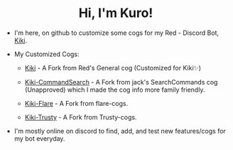 <h1 align="center">Hi, I'm Kuro!</h1>

- I'm here, on github to customize some cogs for my Red -  Discord Bot, [Kiki](https://discord.com/oauth2/authorize?client_id=886547720985264178&scope=bot&permissions=2251673160%20applications.commands).

- My Customized Cogs:

  - [Kiki](https://github.com/Kuro-Rui/Kiki) - A Fork from Red's General cog (Customized for Kiki✨)

  - [Kiki-CommandSearch](https://github.com/Kuro-Rui/Kiki-CommandSearch) - A Fork from jack's SearchCommands cog (Unapproved) which I made the cog info more family friendly.

  - [Kiki-Flare](https://github.com/Kuro-Rui/Kiki-Flare) - A Fork from flare-cogs.

  - [Kiki-Trusty](https://github.com/Kuro-Rui/Kiki-Trusty) - A Fork from Trusty-cogs.

- I'm mostly online on discord to find, add, and test new features/cogs for my bot everyday.

<!---This is a ✨special✨ repository because it appears on GitHub profile.--->
